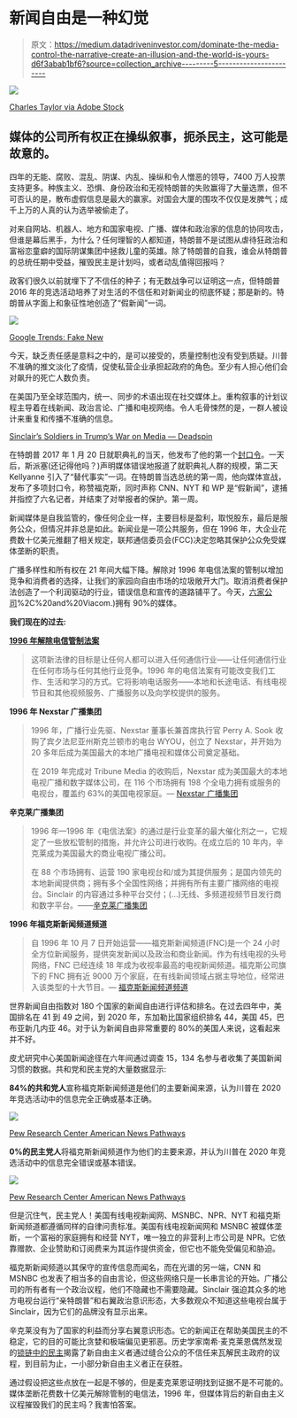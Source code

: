 # 新闻自由是一种幻觉

> 原文：<https://medium.datadriveninvestor.com/dominate-the-media-control-the-narrative-create-an-illusion-and-the-world-is-yours-d6f3abab1bf6?source=collection_archive---------5----------------------->

![](img/1c71b49e8908ace8f7acc1a81fe62bb9.png)

[Charles Taylor via Adobe Stock](https://stock.adobe.com/au/contributor/17182/charles-taylor?load_type=author&prev_url=detail)

## 媒体的公司所有权正在操纵叙事，扼杀民主，这可能是故意的。

四年的无能、腐败、混乱、阴谋、内乱、操纵和令人憎恶的领导，7400 万人投票支持更多。种族主义、恐惧、身份政治和无视特朗普的失败赢得了大量选票，但不可否认的是，散布虚假信息是最大的赢家。对国会大厦的围攻不仅仅是发脾气；成千上万的人真的认为选举被偷走了。

对来自网站、机器人、地方和国家电视、广播、媒体和政治家的信息的协同攻击，但谁是幕后黑手，为什么？任何理智的人都知道，特朗普不是试图从虐待狂政治和富裕恋童癖的国际阴谋集团中拯救儿童的英雄。除了特朗普的自我，谁会从特朗普的总统任期中受益，摧毁民主是计划吗，或者动乱值得回报吗？

政客们很久以前就埋下了不信任的种子；有无数战争可以证明这一点，但特朗普 2016 年的竞选活动培养了对生活的不信任和对新闻业的彻底怀疑；那是新的。特朗普从字面上和象征性地创造了“假新闻”一词。

![](img/7d4bb0c27663e93fb19e395cfc7140f1.png)

[Google Trends: Fake New](https://trends.google.com/trends/explore?date=2010-12-17%202021-01-17&geo=US&q=%22fake%20news%22)

今天，缺乏责任感是意料之中的，是可以接受的，质量控制也没有受到质疑。川普不准确的推文淡化了疫情，促使私营企业承担起政府的角色。至少有人担心他们会对飙升的死亡人数负责。

在美国乃至全球范围内，统一、同步的术语出现在社交媒体上。重构叙事的计划议程主导着在线新闻、政治言论、广播和电视网络。令人毛骨悚然的是，一群人被设计来重复和传播不准确的信息。

[Sinclair’s Soldiers in Trump’s War on Media — Deadspin](https://www.youtube.com/watch?v=_fHfgU8oMSo)

在特朗普 2017 年 1 月 20 日就职典礼的当天，他发布了他的第一个[封口令](https://gizmodo.com/national-parks-service-owns-trump-on-twitter-one-last-t-1791442451)。一天后，斯派塞(还记得他吗？)声明媒体错误地报道了就职典礼人群的规模，第二天 Kellyanne 引入了“替代事实”一词。在特朗普当选总统的第一周，他向媒体宣战，发布了多项封口令，称赞福克斯，同时声称 CNN、NYT 和 WP 是“假新闻”，逮捕并指控了六名记者，并结束了对举报者的保护。第一周。

新闻媒体是自我监管的，像任何企业一样，主要目标是盈利，取悦股东，最后是服务公众，但情况并非总是如此。新闻业是一项公共服务，但在 1996 年，大企业花费数十亿美元推翻了相关规定，联邦通信委员会(FCC)决定忽略其保护公众免受媒体垄断的职责。

广播多样性和所有权在 21 年间大幅下降。解除对 1996 年电信法案的管制以增加竞争和消费者的选择，让我们的家园向自由市场的垃圾敞开大门。取消消费者保护法创造了一个利润驱动的行业，错误信息和宣传的道路铺平了。今天，[六家公司](https://techstartups.com/2020/09/18/6-corporations-control-90-media-america-illusion-choice-objectivity-2020/#:~:text=As%20of%20September%202020%2C%20the,Fox%20News)%2C%20and%20Viacom.)拥有 90%的媒体。

**我们现在的过去:**

[**1996 年解除电信管制法案**](https://www.fcc.gov/general/telecommunications-act-1996)

> 这项新法律的目标是让任何人都可以进入任何通信行业——让任何通信行业在任何市场与任何其他行业竞争。1996 年的电信法案有可能改变我们工作、生活和学习的方式。它将影响电话服务——本地和长途电话、有线电视节目和其他视频服务、广播服务以及向学校提供的服务。

**1996 年 Nexstar 广播集团**

> 1996 年，广播行业先驱、Nexstar 董事长兼首席执行官 Perry A. Sook 收购了宾夕法尼亚州斯克兰顿市的电台 WYOU，创立了 Nexstar，并开始为 20 多年后成为美国最大的本地广播电视和媒体公司奠定基础。
> 
> 在 2019 年完成对 Tribune Media 的收购后，Nexstar 成为美国最大的本地电视广播和数字媒体公司，在 116 个市场拥有 198 个全电力拥有或服务的电视台，覆盖约 63%的美国电视家庭。— [Nexstar 广播集团](https://www.nexstar.tv/history/)

**辛克莱广播集团**

> 1996 年—1996 年《电信法案》的通过是行业变革的最大催化剂之一，它规定了一些放松管制的措施，并允许公司进行收购。在成立后的 10 年内，辛克莱成为美国最大的商业电视广播公司。
> 
> 在 88 个市场拥有、运营 190 家电视台和/或为其提供服务；是国内领先的本地新闻提供商；拥有多个全国性网络；并拥有所有主要广播网络的电视台。Sinclair 的内容通过多种平台交付；(…)无线、多频道视频节目发行商和数字平台。——[辛克莱广播集团](https://sbgi.net/history/1990s/)

**1996 年福克斯新闻频道频道**

> 自 1996 年 10 月 7 日开始运营——福克斯新闻频道(FNC)是一个 24 小时全方位新闻服务，提供突发新闻以及政治和商业新闻。作为有线电视的头号网络，FNC 已经连续 18 年成为收视率最高的电视新闻频道。福克斯公司旗下的 FNC 拥有近 9000 万个家庭，在有线新闻领域占据主导地位，经常进入该类型的十大节目。— [福克斯新闻频道频道](https://en.wikipedia.org/wiki/Fox_News)

世界新闻自由指数对 180 个国家的新闻自由进行评估和排名。在过去四年中，美国排名在 41 到 49 之间，到 2020 年，东加勒比国家组织排名 44，美国 45，巴布亚新几内亚 46。对于认为新闻自由非常重要的 80%的美国人来说，这看起来并不好。

皮尤研究中心美国新闻途径在六年间通过调查 15，134 名参与者收集了美国新闻习惯的数据。共和党和民主党的大量数据显示:

**84%的共和党人**宣称福克斯新闻频道是他们的主要新闻来源，认为川普在 2020 年竞选活动中的信息完全正确或基本正确。

![](img/3a4a471d0db1429881a241711211b336.png)

[Pew Research Center American News Pathways](https://www.pewresearch.org/pathways-2020/ELECTTRUMPMSSG/main_source_of_election_news/republican_lean_rep)

**0%的民主党人**将福克斯新闻频道作为他们的主要来源，并认为川普在 2020 年竞选活动中的信息完全错误或基本错误。

![](img/ad78c3dc24e71efdc42abfb809f38181.png)

[Pew Research Center American News Pathways](https://www.pewresearch.org/pathways-2020/ELECTTRUMPMSSG/main_source_of_election_news/democrat_lean_dem)

但是沉住气，民主党人！美国有线电视新闻网、MSNBC、NPR、NYT 和福克斯新闻频道都遵循同样的自律问责标准。美国有线电视新闻网和 MSNBC 被媒体垄断，一个富裕的家庭拥有和经营 NYT，唯一独立的非营利上市公司是 NPR。它依靠赠款、企业赞助和订阅费来为其运作提供资金，但它也不能免受偏见和胁迫。

福克斯新闻频道以其保守的宣传信息而闻名，而在光谱的另一端，CNN 和 MSNBC 也发表了相当多的自由言论，但这些网络只是一长串言论的开始。广播公司的所有者有一个政治议程，他们不隐藏也不需要隐藏。Sinclair 强迫其众多的地方电视台运行“亲特朗普”和右翼政治意识形态，大多数观众不知道这些电视台属于 Sinclair，因为它们的品牌没有显示出来。

辛克莱没有为了国家的利益而分享右翼意识形态。它的新闻正在帮助美国民主的不稳定，它的目的可能比贪婪和极端偏见更邪恶。历史学家南希·麦克莱恩偶然发现的[锁链中的民主](https://www.penguinrandomhouse.com/books/533763/democracy-in-chains-by-nancy-maclean/)揭露了新自由主义者通过缝合公众的不信任来瓦解民主政府的议程，到目前为止，一小部分新自由主义者正在获胜。

通过假设把这些点放在一起是不够的，但是麦克莱恩证明找到证据不是不可能的。媒体垄断花费数十亿美元解除管制的电信法，1996 年，但媒体背后的新自由主义议程摧毁我们的民主吗？我害怕答案。